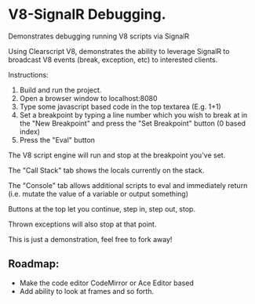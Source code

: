 V8-SignalR Debugging.
==================

Demonstrates debugging running V8 scripts via SignalR


Using Clearscript V8, demonstrates the ability to leverage SignalR to broadcast V8 events (break, exception, etc) to interested clients.


Instructions:

1. Build and run the project.
2. Open a browser window to localhost:8080
3. Type some javascript based code in the top textarea (E.g. 1+1)
4. Set a breakpoint by typing a line number which you wish to break at in the "New Breakpoint" and press the "Set Breakpoint" button (0 based index)
5. Press the "Eval" button


The V8 script engine will run and stop at the breakpoint you've set.

The "Call Stack" tab shows the locals currently on the stack.

The "Console" tab allows additional scripts to eval and immediately return (i.e. mutate the value of a variable or output something)

Buttons at the top let you continue, step in, step out, stop.


Thrown exceptions will also stop at that point.


This is just a demonstration, feel free to fork away!



Roadmap:
-------

+ Make the code editor CodeMirror or Ace Editor based
+ Add ability to look at frames and so forth.
